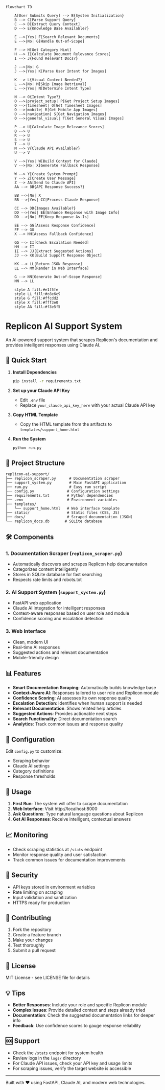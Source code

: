 ```mermaid
flowchart TD

    A[User Submits Query] --> B{System Initialization}
    B --> C[Parse Support Query]
    C --> D[Extract Query Context]
    D --> E{Knowledge Base Available?}
    
    E -->|Yes| F[Search Relevant Documents]
    E -->|No| G[Handle Out-of-Scope]
    
    F --> H[Get Category Hint]
    H --> I[Calculate Document Relevance Scores]
    I --> J{Found Relevant Docs?}
    
    J -->|No| G
    J -->|Yes| K[Parse User Intent for Images]
    
    K --> L{Visual Content Needed?}
    L -->|No| M[Skip Image Retrieval]
    L -->|Yes| N[Determine Intent Type]
    
    N --> O{Intent Type?}
    O -->|project_setup| P[Get Project Setup Images]
    O -->|timesheet| Q[Get Timesheet Images]
    O -->|mobile| R[Get Mobile App Images]
    O -->|navigation| S[Get Navigation Images]
    O -->|general_visual| T[Get General Visual Images]
    
    P --> U[Calculate Image Relevance Scores]
    Q --> U
    R --> U
    S --> U
    T --> U
    M --> V{Claude API Available?}
    U --> V
    
    V -->|Yes| W[Build Context for Claude]
    V -->|No| X[Generate Fallback Response]
    
    W --> Y[Create System Prompt]
    Y --> Z[Create User Message]
    Z --> AA[Send to Claude API]
    AA --> BB{API Response Success?}
    
    BB -->|No| X
    BB -->|Yes| CC[Process Claude Response]
    
    CC --> DD{Images Available?}
    DD -->|Yes| EE[Enhance Response with Image Info]
    DD -->|No| FF[Keep Response As-Is]
    
    EE --> GG[Assess Response Confidence]
    FF --> GG
    X --> HH[Assess Fallback Confidence]
    
    GG --> II[Check Escalation Needed]
    HH --> II
    II --> JJ[Extract Suggested Actions]
    JJ --> KK[Build Support Response Object]
    
    KK --> LL[Return JSON Response]
    LL --> MM[Render in Web Interface]
    
    G --> NN[Generate Out-of-Scope Response]
    NN --> LL
    
    style A fill:#e1f5fe
    style LL fill:#c8e6c9
    style G fill:#ffcdd2
    style X fill:#fff3e0
    style AA fill:#f3e5f5
```






# Replicon AI Support System

An AI-powered support system that scrapes Replicon's documentation and provides intelligent responses using Claude AI.

## 🚀 Quick Start

1. **Install Dependencies**
   ```bash
   pip install -r requirements.txt
   ```

2. **Set up your Claude API Key**
   - Edit `.env` file
   - Replace `your_claude_api_key_here` with your actual Claude API key

3. **Copy HTML Template**
   - Copy the HTML template from the artifacts to `templates/support_home.html`

4. **Run the System**
   ```bash
   python run.py
   ```

## 📁 Project Structure

```
replicon-ai-support/
├── replicon_scraper.py      # Documentation scraper
├── support_system.py        # Main FastAPI application
├── run.py                   # Easy run script
├── config.py               # Configuration settings
├── requirements.txt        # Python dependencies
├── .env                    # Environment variables
├── templates/
│   └── support_home.html   # Web interface template
├── static/                 # Static files (CSS, JS)
├── docs/                   # Scraped documentation (JSON)
└── replicon_docs.db       # SQLite database
```

## 🛠️ Components

### 1. Documentation Scraper (`replicon_scraper.py`)
- Automatically discovers and scrapes Replicon help documentation
- Categorizes content intelligently
- Stores in SQLite database for fast searching
- Respects rate limits and robots.txt

### 2. AI Support System (`support_system.py`)
- FastAPI web application
- Claude AI integration for intelligent responses
- Context-aware responses based on user role and module
- Confidence scoring and escalation detection

### 3. Web Interface
- Clean, modern UI
- Real-time AI responses
- Suggested actions and relevant documentation
- Mobile-friendly design

## 📊 Features

- **Smart Documentation Scraping**: Automatically builds knowledge base
- **Context-Aware AI**: Responses tailored to user role and Replicon module
- **Confidence Scoring**: AI assesses its own response quality
- **Escalation Detection**: Identifies when human support is needed
- **Relevant Documentation**: Shows related help articles
- **Suggested Actions**: Provides actionable next steps
- **Search Functionality**: Direct documentation search
- **Analytics**: Track common issues and response quality

## 🔧 Configuration

Edit `config.py` to customize:
- Scraping behavior
- Claude AI settings
- Category definitions
- Response thresholds

## 🚦 Usage

1. **First Run**: The system will offer to scrape documentation
2. **Web Interface**: Visit http://localhost:8000
3. **Ask Questions**: Type natural language questions about Replicon
4. **Get AI Responses**: Receive intelligent, contextual answers

## 📈 Monitoring

- Check scraping statistics at `/stats` endpoint
- Monitor response quality and user satisfaction
- Track common issues for documentation improvements

## 🔐 Security

- API keys stored in environment variables
- Rate limiting on scraping
- Input validation and sanitization
- HTTPS ready for production

## 🤝 Contributing

1. Fork the repository
2. Create a feature branch
3. Make your changes
4. Test thoroughly
5. Submit a pull request

## 📝 License

MIT License - see LICENSE file for details

## 💡 Tips

- **Better Responses**: Include your role and specific Replicon module
- **Complex Issues**: Provide detailed context and steps already tried
- **Documentation**: Check the suggested documentation links for deeper info
- **Feedback**: Use confidence scores to gauge response reliability

## 🆘 Support

- Check the `/stats` endpoint for system health
- Review logs in the `logs/` directory
- For Claude API issues, check your API key and usage limits
- For scraping issues, verify the target website is accessible

---

Built with ❤️ using FastAPI, Claude AI, and modern web technologies.



